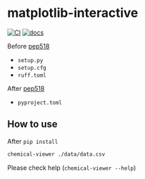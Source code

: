 # matplotlib-interactive

[![CI](https://github.com/yu9824/chemical-viewer/actions/workflows/CI.yaml/badge.svg)](https://github.com/yu9824/chemical-viewer/actions/workflows/CI.yaml)
[![docs](https://github.com/yu9824/chemical-viewer/actions/workflows/docs.yaml/badge.svg)](https://github.com/yu9824/chemical-viewer/actions/workflows/docs.yaml)
<!--
[![python_badge](https://img.shields.io/pypi/pyversions/chemical-viewer)](https://pypi.org/project/chemical-viewer/)
[![license_badge](https://img.shields.io/pypi/l/chemical-viewer)](https://pypi.org/project/chemical-viewer/)
[![PyPI version](https://badge.fury.io/py/chemical-viewer.svg)](https://pypi.org/project/chemical-viewer/)
[![Downloads](https://static.pepy.tech/badge/chemical-viewer)](https://pepy.tech/project/chemical-viewer)

[![Conda Version](https://img.shields.io/conda/vn/conda-forge/chemical-viewer.svg)](https://anaconda.org/conda-forge/chemical-viewer)
[![Conda Platforms](https://img.shields.io/conda/pn/conda-forge/chemical-viewer.svg)](https://anaconda.org/conda-forge/chemical-viewer)
-->

Before [pep518](https://peps.python.org/pep-0518/)
- `setup.py`
- `setup.cfg`
- `ruff.toml`

After [pep518](https://peps.python.org/pep-0518/)
- `pyproject.toml`


## How to use

After `pip install`

```bash
chemical-viewer ./data/data.csv

```

Please check help (`chemical-viewer --help`)
